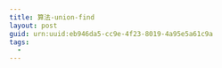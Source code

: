 ```yaml
---
title: 算法-union-find
layout: post
guid: urn:uuid:eb946da5-cc9e-4f23-8019-4a95e5a61c9a
tags:
  - 
---
```




